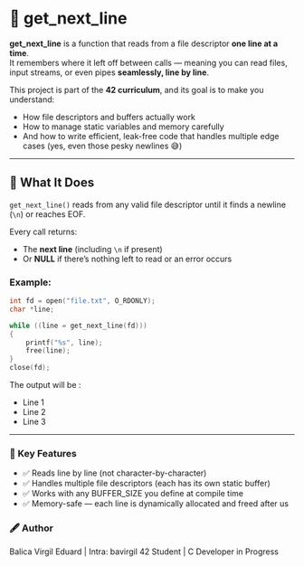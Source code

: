 # 🧾 get_next_line

**get_next_line** is a function that reads from a file descriptor **one line at a time**.  
It remembers where it left off between calls — meaning you can read files, input streams, or even pipes **seamlessly, line by line**.

This project is part of the **42 curriculum**, and its goal is to make you understand:
- How file descriptors and buffers actually work  
- How to manage static variables and memory carefully  
- And how to write efficient, leak-free code that handles multiple edge cases (yes, even those pesky newlines 😅)

---

## 🧠 What It Does

`get_next_line()` reads from any valid file descriptor until it finds a newline (`\n`) or reaches EOF.

Every call returns:
- The **next line** (including `\n` if present)
- Or **NULL** if there’s nothing left to read or an error occurs

### Example:
```c
int fd = open("file.txt", O_RDONLY);
char *line;

while ((line = get_next_line(fd)))
{
    printf("%s", line);
    free(line);
}
close(fd);
```
The output will be : 
- Line 1
- Line 2
- Line 3

---

### 🧩 Key Features

- ✅ Reads line by line (not character-by-character)
- ✅ Handles multiple file descriptors (each has its own static buffer)
- ✅ Works with any BUFFER_SIZE you define at compile time
- ✅ Memory-safe — each line is dynamically allocated and freed after us

### 🖋️ Author

Balica Virgil Eduard | Intra: bavirgil
42 Student | C Developer in Progress
